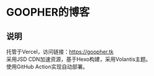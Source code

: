 # GOOPHER的博客
## 说明
托管于Vercel，访问链接：https://goopher.tk  
采用JSD CDN加速资源，基于Hexo构建，采用Volantis主题。  
使用GitHub Action实现自动部署。